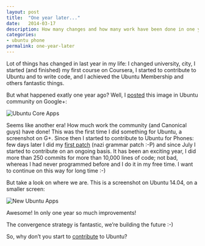 ```yaml
---
layout: post
title:  "One year later..."
date:   2014-03-17
description: How many changes and how many work have been done in one year on Ubuntu for Phones
categories:
- ubuntu phone
permalink: one-year-later
---
```


Lot of things has changed in last year in my life: I changed university, city,
I started (and finished) my first course on Coursera, I started to contribute
to Ubuntu and to write code, and I achieved the Ubuntu Membership and others
fantastic things.

But what happened exatly one year ago? Well, I [posted][post] this image in
Ubuntu community on Google+:

![Ubuntu Core Apps](http://img.rpadovani.com/posts/Ubuntu-App.png)

Seems like another era! How much work the community (and Canonical guys) have
done!
This was the first time I did something for Ubuntu, a screenshot on G+.
Since then I started to contribute to Ubuntu for Phones: few days later I did
my [first patch][patch] (nazi grammar patch :-P) and since July I started to
contribute on an ongoing basis.
It has been an exciting year, I did more than 250 commits for more than
10,000 lines of code; not bad, whereas I had never programmed before and I do
it in my free time. I want to continue on this way for long time :-)

But take a look on where we are. This is a screenshot on Ubuntu 14.04, on a
smaller screen:

![New Ubuntu Apps](http://img.rpadovani.com/posts/New-Ubuntu-Apps.png)

Awesome! In only one year so much improvements!

The convergence strategy is fantastic, we’re building the future :-)

So, why don’t you start to [contribute][contribute] to Ubuntu?

[post]: https://plus.google.com/114561563937821301416/posts/6M3zAhCgyPs
[patch]: https://code.launchpad.net/~rpadovani/phablet-tools/fix-for-1139999/+merge/153419
[contribute]: https://rpadovani.github.io/why-you-should-contribute-to-ubuntu-touch/
